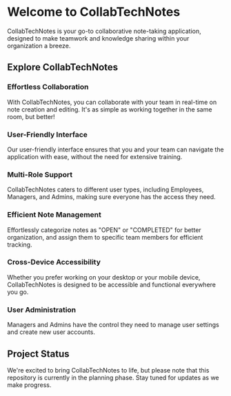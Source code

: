 # Welcome to CollabTechNotes

CollabTechNotes is your go-to collaborative note-taking application, designed to make teamwork and knowledge sharing within your organization a breeze.

## Explore CollabTechNotes

### **Effortless Collaboration**

With CollabTechNotes, you can collaborate with your team in real-time on note creation and editing. It's as simple as working together in the same room, but better!

### **User-Friendly Interface**

Our user-friendly interface ensures that you and your team can navigate the application with ease, without the need for extensive training.

### **Multi-Role Support**

CollabTechNotes caters to different user types, including Employees, Managers, and Admins, making sure everyone has the access they need.

### **Efficient Note Management**

Effortlessly categorize notes as "OPEN" or "COMPLETED" for better organization, and assign them to specific team members for efficient tracking.

### **Cross-Device Accessibility**

Whether you prefer working on your desktop or your mobile device, CollabTechNotes is designed to be accessible and functional everywhere you go.

### **User Administration**

Managers and Admins have the control they need to manage user settings and create new user accounts.

## Project Status

We're excited to bring CollabTechNotes to life, but please note that this repository is currently in the planning phase. Stay tuned for updates as we make progress.